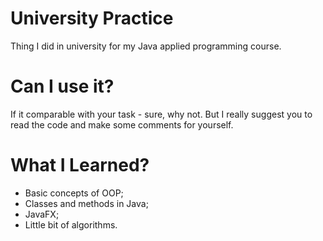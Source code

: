 # University Practice

Thing I did in university for my Java applied programming course.

# Can I use it?

If it comparable with your task - sure, why not. But I really suggest you to read the code and make some comments for yourself.

# What I Learned?

- Basic concepts of OOP;
- Classes and methods in Java;
- JavaFX;
- Little bit of algorithms.
